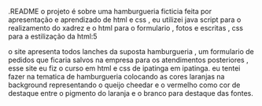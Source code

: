 .README
o projeto é sobre uma hamburgueria ficticia feita por apresentação e aprendizado de html e css , eu utilizei java script para o realizamento do xadrez e o html para o formulario , fotos e escritas , css para a estilização da html:5 

o site apresenta todos lanches da suposta hamburgueria , um formulario de pedidos que ficaria salvos na empresa para os atendimentos posteriores , esse site eu fiz o curso em html e css de ipatinga em ipatinga.
eu tentei fazer na tematica de hamburgueria colocando as cores laranjas na background representando o queijo cheedar e o vermelho como cor de destaque entre o pigmento do laranja e o branco para destaque das fontes.  
